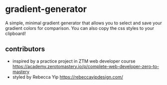 # gradient-generator

A simple, minimal gradient generator that allows you to select and save your gradient colors for comparison.
You can also copy the css styles to your clipboard!

## contributors

- inspired by a practice project in ZTM web developer course https://academy.zerotomastery.io/p/complete-web-developer-zero-to-mastery
- styled by Rebecca Yip https://rebeccayipdesign.com/